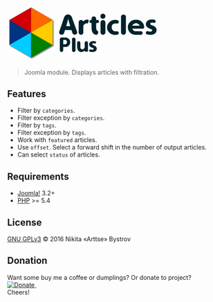 <svg xmlns="http://www.w3.org/2000/svg" height="137.508" width="350.079" viewBox="0 0 350.07867 137.50807"><defs><filter id="a" color-interpolation-filters="sRGB"><feFlood flood-opacity=".5" flood-color="#000" result="flood"/><feComposite in2="SourceGraphic" in="flood" operator="in" result="composite1"/><feGaussianBlur stdDeviation="2" result="blur"/><feOffset dx="4" dy="4" result="offset"/><feComposite in2="offset" in="SourceGraphic" result="composite2"/></filter></defs><g filter="url(#a)" stroke-width="1.377" transform="translate(-59.224 -104.52) scale(.5685)"><path d="M288.138 355.295l-87.342 50.287-87.22-50.496.12-100.785 87.342-50.286 87.22 50.497z" fill="#003380" stroke="#003380"/><path d="M114.892 253.687l86.018 51.12-.262-100.42z" fill="#d40000" stroke="#d40000"/><path d="M287.548 253.7l-85.604 49.938-.152-99.237z" fill="#f60" stroke="#f60"/><path d="M200.91 304.808l87.408 50.312.03-100.21z" fill="#fc0" stroke="#fc0"/><path d="M287.204 356.08L201.6 306.142l-.152 99.238z" fill="green" stroke="green"/><path d="M113.652 355.267l86.465 49.938.152-99.238z" fill="#0cf" stroke="#0cf"/></g><g style="line-height:125%" font-size="40" font-weight="400" font-family="Sans" letter-spacing="0" word-spacing="0" fill="#00222b"><path d="M136.406 53.888c2.087-6.88 3.566-12.41 4.438-16.583h.206c1.193 5.252 2.707 10.757 4.542 16.514l.034.068h-9.22m12.97-20.746a9.07 9.07 0 0 0-3.406-4.438c-1.582-1.124-3.36-1.686-5.333-1.686h-.103c-1.995 0-3.796.585-5.4 1.754a9.045 9.045 0 0 0-3.373 4.507l-11.422 33.2c-.62 1.812-.378 3.487.723 5.024 1.102 1.56 2.604 2.34 4.508 2.34h.585a5.4 5.4 0 0 0 3.303-1.102 5.19 5.19 0 0 0 1.995-2.82l2.1-6.813h15l2.237 6.88a5.44 5.44 0 0 0 1.995 2.787 5.463 5.463 0 0 0 3.27 1.066h.136c1.904 0 3.418-.79 4.542-2.374 1.1-1.583 1.32-3.27.654-5.058l-12.008-33.27M186.324 38.747c-3.418 0-6.09.676-8.016 2.03-.734.504-1.48 1.342-2.236 2.51-1.583-2.315-3.36-3.474-5.333-3.474h-.173c-1.468 0-2.73.516-3.785 1.55-1.032 1.054-1.548 2.315-1.548 3.783v23.5c0 1.444.516 2.683 1.548 3.715 1.032 1.056 2.282 1.584 3.75 1.584h.104c1.467 0 2.718-.528 3.75-1.583 1.032-1.03 1.548-2.27 1.548-3.715V54.023h.034v-.035c.023-.32.058-.596.103-.825.254-1.285 1.24-2.558 2.96-3.82 1.95-1.42 3.922-1.972 5.918-1.65 1.376.252 2.236-.735 2.58-2.96l.792-3.543c.137-.62 0-1.182-.413-1.686-.39-.505-.918-.757-1.583-.757M208.935 65.1c-2.156-1.1-3.235-3.58-3.235-7.432V46.796h3.166c.963 0 1.79-.344 2.477-1.032.71-.69 1.067-1.526 1.067-2.512v-.07c0-.962-.356-1.788-1.067-2.476-.688-.71-1.514-1.067-2.477-1.067H205.7v-2.925c0-1.17-.367-2.236-1.1-3.2a4.964 4.964 0 0 0-2.787-1.858l-.138-.034c-1.674-.46-3.2-.16-4.576.895-1.377 1.055-2.065 2.454-2.065 4.197v2.924h-1.445c-.986 0-1.824.355-2.512 1.066-.688.688-1.032 1.514-1.032 2.477v.07c0 .985.344 1.822 1.032 2.51.688.69 1.526 1.033 2.512 1.033h1.445V56.98c.023 4.885.78 8.76 2.27 11.63 1.858 3.577 4.77 5.367 8.74 5.367 1.743 0 3.084-1.262 4.025-3.785.39-1.078.505-2.064.344-2.96-.16-1.008-.654-1.72-1.48-2.132M221.383 73.978c-1.56 0-2.89-.55-3.99-1.652-1.08-1.078-1.618-2.397-1.618-3.956V45.628c0-1.537.54-2.856 1.617-3.957 1.1-1.1 2.43-1.65 3.99-1.65h.104c1.537 0 2.856.55 3.957 1.65 1.1 1.102 1.65 2.42 1.65 3.958V68.37c0 1.56-.55 2.878-1.65 3.956-1.1 1.1-2.42 1.652-3.957 1.652h-.103m5.71-42.87c0 1.606-.572 2.982-1.72 4.13-1.123 1.123-2.488 1.685-4.093 1.685-1.606 0-2.982-.562-4.13-1.686-1.123-1.147-1.685-2.523-1.685-4.128 0-1.607.562-2.972 1.686-4.096 1.148-1.123 2.524-1.685 4.13-1.685 1.605 0 2.97.56 4.094 1.684 1.147 1.124 1.72 2.49 1.72 4.095M257.92 69.78c0-1.19-.457-2.178-1.375-2.957-.917-.78-1.96-1.078-3.13-.895-1.148.183-2.203.218-3.166.103-2.41 0-4.462-.916-6.16-2.75-1.72-1.813-2.58-4.015-2.58-6.607v-.413c0-1.697.39-3.234 1.17-4.61.803-1.445 1.88-2.432 3.234-2.96 2.385-.94 4.805-1.157 7.26-.653 1.215.275 2.316.023 3.302-.757.964-.78 1.445-1.79 1.445-3.027v-.276c0-.848-.25-1.628-.755-2.34a3.768 3.768 0 0 0-2.03-1.375 20.062 20.062 0 0 0-5.368-.723c-5.23 0-9.69 1.696-13.384 5.09-3.715 3.396-5.573 7.5-5.573 12.318 0 4.794 1.858 8.888 5.573 12.282 3.693 3.395 8.155 5.092 13.384 5.092 1.835 0 3.624-.24 5.368-.722.825-.207 1.502-.666 2.03-1.377a3.857 3.857 0 0 0 .756-2.34v-.102M274.51 68.372c0 1.537-.55 2.856-1.65 3.957-1.078 1.1-2.397 1.65-3.957 1.65h-.103c-1.56 0-2.88-.55-3.957-1.65-1.1-1.102-1.65-2.42-1.65-3.958V32.797c0-1.56.55-2.89 1.65-3.99 1.078-1.08 2.397-1.618 3.957-1.618h.103c1.56 0 2.88.538 3.957 1.616 1.1 1.1 1.65 2.432 1.65 3.99v35.576M297.866 47.312c1.95 0 3.727.54 5.332 1.617 1.56 1.054 2.695 2.442 3.406 4.162h-17.512a9.37 9.37 0 0 1 3.44-4.163 9.36 9.36 0 0 1 5.334-1.618m15.276 23.464c.298-1.26.034-2.396-.792-3.406-.802-1.032-1.846-1.536-3.13-1.514h-11.354c-1.996 0-3.808-.56-5.436-1.685a8.993 8.993 0 0 1-3.406-4.3h24.393c.917 0 1.71-.31 2.374-.93.666-.64.998-1.41.998-2.304v-.034c0-4.817-1.754-8.923-5.263-12.317-3.487-3.395-7.696-5.092-12.627-5.092-.344 0-.688.01-1.032.034a15.565 15.565 0 0 0-1.033-.034c-4.93 0-9.15 1.697-12.66 5.092-3.487 3.394-5.23 7.5-5.23 12.317 0 4.793 1.743 8.888 5.23 12.282 3.508 3.394 7.73 5.092 12.66 5.092.344 0 .688-.012 1.033-.035.344.024.688.036 1.032.036 3.532 0 6.984-.012 10.356-.035a4.095 4.095 0 0 0 2.477-.893 3.87 3.87 0 0 0 1.377-2.202l.035-.07M320.68 68.403c.275-1.055.883-1.846 1.823-2.374s1.927-.63 2.96-.31c1.994.62 3.795.93 5.4.93 3.005 0 4.508-.93 4.508-2.788 0-.895-.343-1.617-1.032-2.168-.665-.527-1.972-1.124-3.922-1.79-6.56-2.178-9.794-5.584-9.702-10.217 0-3.234 1.25-5.895 3.75-7.982 2.57-2.11 5.917-3.165 10.046-3.165 2.087 0 4.106.252 6.055.756.987.253 1.744.803 2.27 1.652.53.872.666 1.8.414 2.787l-.035.07c-.23.985-.792 1.742-1.686 2.27-.896.527-1.836.653-2.822.378-1.377-.39-2.65-.585-3.82-.585-2.683 0-4.025.906-4.025 2.718 0 .826.39 1.514 1.17 2.064.734.528 2.167 1.16 4.3 1.893 6.033 2.087 9.084 5.585 9.152 10.493 0 3.303-1.227 5.94-3.68 7.913-2.593 2.086-6.24 3.13-10.943 3.13-2.683 0-5.218-.356-7.603-1.067a3.736 3.736 0 0 1-2.203-1.755c-.505-.87-.63-1.8-.38-2.786v-.07"/></g><g style="line-height:125%" font-size="40" font-weight="400" font-family="Sans" letter-spacing="0" word-spacing="0" fill="#00222b"><path d="M129.5 85.737h3.866c1.337 0 2.47.498 3.4 1.492.947.994 1.42 2.2 1.42 3.62 0 1.403-.473 2.602-1.42 3.597-.93.995-2.062 1.492-3.4 1.492H129.5V85.736m6.215 16.148c3.474-.033 6.116-1.476 7.927-4.33 1.37-2.137 2.055-4.3 2.055-6.484 0-2.69-.88-5.047-2.642-7.07-1.746-2.006-3.923-3.213-6.533-3.62l-.22-.05a12.306 12.306 0 0 0-1.468-.097h-9.273a3.88 3.88 0 0 0-2.812 1.15c-.767.766-1.15 1.696-1.15 2.79v25.663c0 1.093.383 2.015 1.15 2.765.75.767 1.67 1.15 2.764 1.15h.074c1.076 0 1.998-.383 2.764-1.15.75-.75 1.126-1.67 1.126-2.764v-7.902l6.238-.05M157.857 109.686c0 1.093-.39 2.03-1.174 2.814-.767.783-1.704 1.174-2.814 1.174h-.074c-1.11 0-2.047-.39-2.814-1.174-.782-.783-1.174-1.72-1.174-2.814V84.39c0-1.11.392-2.056 1.174-2.84.767-.766 1.705-1.15 2.814-1.15h.073c1.11 0 2.046.384 2.813 1.15.783.784 1.174 1.73 1.174 2.84v25.296M161.576 101.294c.017 3.816.98 6.915 2.887 9.297 2.17 2.757 5.13 3.752 8.882 2.985.717-.146 2.617-1.125 5.7-2.935v.024c0 .67.245 1.24.734 1.713.472.473 1.043.71 1.712.71h2.813c.685 0 1.264-.237 1.738-.71.49-.49.733-1.07.733-1.738V92.583c0-1.028-.367-1.908-1.1-2.642-.734-.734-1.623-1.1-2.667-1.1h-.1c-1.043 0-1.932.366-2.666 1.1-.734.734-1.1 1.614-1.1 2.642v10.398c-.017.032-.025.04-.025.024-.018.23-.042.424-.075.587-.195 1.11-1.052 2.13-2.568 3.06-1.746 1.06-3.418 1.198-5.016.415-1.532-.75-2.3-2.504-2.3-5.26v-9.224c0-1.028-.366-1.908-1.1-2.642-.734-.734-1.623-1.1-2.666-1.1h-.074c-1.027 0-1.908.366-2.642 1.1-.734.734-1.1 1.614-1.1 2.642v8.71M189.417 109.71a2.615 2.615 0 0 1 1.296-1.688c.67-.375 1.37-.45 2.104-.22 1.42.44 2.7.66 3.84.66 2.138 0 3.206-.66 3.207-1.982 0-.636-.245-1.15-.734-1.54-.473-.376-1.403-.8-2.79-1.273-4.664-1.55-6.964-3.972-6.9-7.267 0-2.3.89-4.19 2.668-5.676 1.827-1.5 4.208-2.25 7.144-2.25 1.484 0 2.92.18 4.306.538.7.18 1.24.57 1.615 1.174.375.62.473 1.28.293 1.982l-.024.05c-.163.7-.563 1.238-1.2 1.613a2.485 2.485 0 0 1-2.005.27c-.98-.277-1.884-.415-2.716-.415-1.907 0-2.862.644-2.86 1.933 0 .587.276 1.076.83 1.467.522.376 1.542.824 3.06 1.346 4.288 1.485 6.458 3.973 6.507 7.463 0 2.35-.873 4.225-2.618 5.627-1.844 1.485-4.438 2.227-7.782 2.227-1.908 0-3.71-.253-5.406-.76a2.657 2.657 0 0 1-1.566-1.246 2.55 2.55 0 0 1-.27-1.98v-.05"/></g></svg>

> Joomla module. Displays articles with filtration.


## Features

- Filter by `categories`.
- Filter exception by `categories`.
- Filter by `tags`.
- Filter exception by `tags`.
- Work with `featured` articles.
- Use `offset`. Select a forward shift in the number of output articles.
- Can select `status` of articles.


## Requirements

- [Joomla!](https://github.com/joomla/joomla-cms) 3.2+
- [PHP](http://www.php.net/) >= 5.4


## License

[GNU GPLv3](http://www.gnu.org/licenses/gpl-3.0.en.html) &copy; 2016 Nikita «Arttse» Bystrov


## Donation
Want some buy me a coffee or dumplings? Or donate to project?  
<a href="https://www.paypal.com/cgi-bin/webscr?cmd=_s-xclick&hosted_button_id=5VQ99FGC96Y5A" target="_blank">
<img alt="Donate" border="0" src="https://www.paypalobjects.com/en_US/i/btn/btn_donateCC_LG.gif" />
<img alt="" border="0" src="https://www.paypalobjects.com/en_US/i/scr/pixel.gif" width="1" height="1">
</a>  
Cheers!
